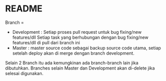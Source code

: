# README #

Branch = 

* Development : Setiap proses pull request untuk bug fixing/new features/dll
				Setiap task yang berhubungan dengan bug fixing/new features/dll di pull dari branch ini	
* Master : master source code sebagai backup source code utama, setiap setelah deploy akan di merge dengan branch development.


Selain 2 Branch itu ada kemungkinan ada branch-branch lain jika dibutuhkan.
Branches selain Master dan Development akan di-delete jika selesai digunakan.